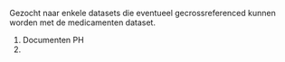 Gezocht naar enkele datasets die eventueel gecrossreferenced kunnen worden met de medicamenten dataset.

1. Documenten PH
2.
